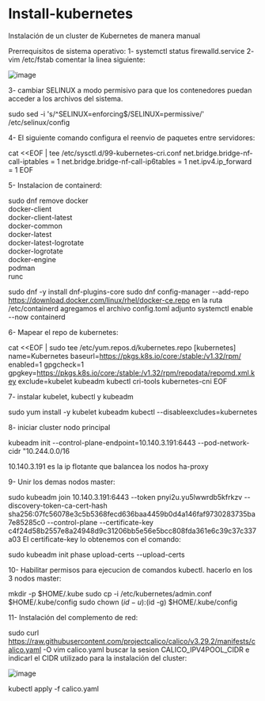 # Install-kubernetes
Instalación de un cluster  de Kubernetes de manera manual

Prerrequisitos de sistema operativo:
1- systemctl status firewalld.service
2- vim /etc/fstab comentar la linea siguiente:

![image](https://github.com/user-attachments/assets/e0285564-cd85-4d0f-8a06-05c259487099)

3- cambiar SELINUX a modo permisivo para que los contenedores puedan acceder a los archivos del sistema. 

sudo sed -i 's/^SELINUX=enforcing$/SELINUX=permissive/' /etc/selinux/config

4- El siguiente comando configura el reenvio de paquetes entre servidores:

cat <<EOF | tee /etc/sysctl.d/99-kubernetes-cri.conf
net.bridge.bridge-nf-call-iptables = 1
net.bridge.bridge-nf-call-ip6tables = 1
net.ipv4.ip_forward = 1
EOF

5- Instalacion de containerd:

sudo dnf remove docker \
                  docker-client \
                  docker-client-latest \
                  docker-common \
                  docker-latest \
                  docker-latest-logrotate \
                  docker-logrotate \
                  docker-engine \
                  podman \
                  runc
                  
sudo dnf -y install dnf-plugins-core
sudo dnf config-manager --add-repo https://download.docker.com/linux/rhel/docker-ce.repo
en la ruta /etc/containerd agregamos el archivo config.toml adjunto
systemctl enable --now containerd

6- Mapear el repo de kubernetes:

cat <<EOF | sudo tee /etc/yum.repos.d/kubernetes.repo
[kubernetes]
name=Kubernetes
baseurl=https://pkgs.k8s.io/core:/stable:/v1.32/rpm/
enabled=1
gpgcheck=1
gpgkey=https://pkgs.k8s.io/core:/stable:/v1.32/rpm/repodata/repomd.xml.key
exclude=kubelet kubeadm kubectl cri-tools kubernetes-cni
EOF

7- instalar kubelet, kubectl y kubeadm

sudo yum install -y kubelet kubeadm kubectl --disableexcludes=kubernetes

8- iniciar cluster nodo principal

kubeadm init --control-plane-endpoint=10.140.3.191:6443 --pod-network-cidr "10.244.0.0/16

10.140.3.191 es la ip flotante que balancea los nodos ha-proxy

9- Unir los demas nodos master:

sudo kubeadm join 10.140.3.191:6443 --token pnyi2u.yu5lwwrdb5kfrkzv --discovery-token-ca-cert-hash sha256:07fc56078e3c5b5368fecd636baa4459b0d4a146faf9730283735ba7e85285c0  --control-plane --certificate-key c4f24d58b2557e8a24948d9c31206bb5e56e5bcc808fda361e6c39c37c337a03
El certificate-key lo obtenemos con el comando:

sudo kubeadm init phase upload-certs --upload-certs

10- Habilitar permisos para ejecucion de comandos kubectl. hacerlo en los 3 nodos master:

mkdir -p $HOME/.kube
sudo cp -i /etc/kubernetes/admin.conf $HOME/.kube/config
sudo chown $(id -u):$(id -g) $HOME/.kube/config

11- Instalación del complemento de red:

sudo curl https://raw.githubusercontent.com/projectcalico/calico/v3.29.2/manifests/calico.yaml -O
vim calico.yaml
buscar la sesion CALICO_IPV4POOL_CIDR e indicarl el CIDR utilizado para la instalación del cluster:


![image](https://github.com/user-attachments/assets/ec6af479-8f08-483a-baf7-1713a240abf8)

kubectl apply -f calico.yaml







